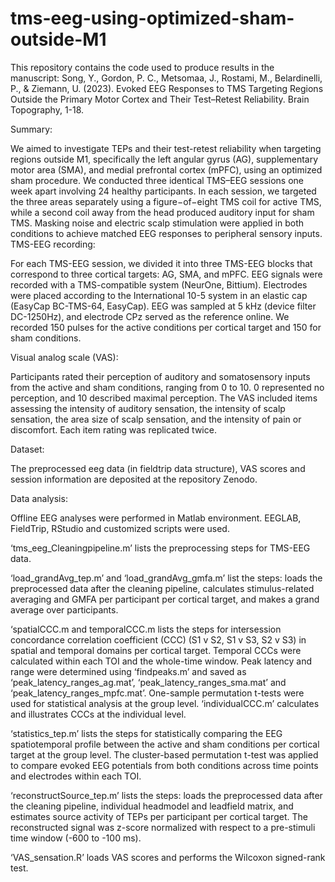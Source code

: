 # tms-eeg-using-optimized-sham-outside-M1
This repository contains the code used to produce results in the manuscript: Song, Y., Gordon, P. C., Metsomaa, J., Rostami, M., Belardinelli, P., & Ziemann, U. (2023). Evoked EEG Responses to TMS Targeting Regions Outside the Primary Motor Cortex and Their Test–Retest Reliability. Brain Topography, 1-18. 

Summary:

We aimed to investigate TEPs and their test-retest reliability when targeting regions outside M1, specifically the left angular gyrus (AG), supplementary motor area (SMA), and medial prefrontal cortex (mPFC), using an optimized sham procedure. We conducted three identical TMS–EEG sessions one week apart involving 24 healthy participants. In each session, we targeted the three areas separately using a figure−of−eight TMS coil for active TMS, while a second coil away from the head produced auditory input for sham TMS. Masking noise and electric scalp stimulation were applied in both conditions to achieve matched EEG responses to peripheral sensory inputs. 
TMS-EEG recording:

For each TMS-EEG session, we divided it into three TMS-EEG blocks that correspond to three cortical targets: AG, SMA, and mPFC. EEG signals were recorded with a TMS-compatible system (NeurOne, Bittium). Electrodes were placed according to the International 10-5 system in an elastic cap (EasyCap BC-TMS-64, EasyCap). EEG was sampled at 5 kHz (device filter DC-1250Hz), and electrode CPz served as the reference online. We recorded 150 pulses for the active conditions per cortical target and 150 for sham conditions.

Visual analog scale (VAS):

Participants rated their perception of auditory and somatosensory inputs from the active and sham conditions, ranging from 0 to 10. 0 represented no perception, and 10 described maximal perception. The VAS included items assessing the intensity of auditory sensation, the intensity of scalp sensation, the area size of scalp sensation, and the intensity of pain or discomfort. Each item rating was replicated twice.

Dataset:

The preprocessed eeg data (in fieldtrip data structure), VAS scores and session information are deposited at the repository Zenodo.

Data analysis:

Offline EEG analyses were performed in Matlab environment. EEGLAB, FieldTrip, RStudio and customized scripts were used. 

‘tms_eeg_Cleaningpipeline.m’ lists the preprocessing steps for TMS-EEG data. 

‘load_grandAvg_tep.m’ and ‘load_grandAvg_gmfa.m’ list the steps: loads the preprocessed data after the cleaning pipeline, calculates stimulus-related averaging and GMFA per participant per cortical target, and makes a grand average over participants.

‘spatialCCC.m and temporalCCC.m lists the steps for intersession concordance correlation coefficient (CCC) (S1 v S2, S1 v S3, S2 v S3) in spatial and temporal domains per cortical target. Temporal CCCs were calculated within each TOI and the whole-time window. Peak latency and range were determined using ‘findpeaks.m’ and saved as ‘peak_latency_ranges_ag.mat’, ‘peak_latency_ranges_sma.mat’ and ‘peak_latency_ranges_mpfc.mat’. One-sample permutation t-tests were used for statistical analysis at the group level. ‘individualCCC.m’ calculates and illustrates CCCs at the individual level. 

‘statistics_tep.m’ lists the steps for statistically comparing the EEG spatiotemporal profile between the active and sham conditions per cortical target at the group level. The cluster-based permutation t-test was applied to compare evoked EEG potentials from both conditions across time points and electrodes within each TOI. 

‘reconstructSource_tep.m’ lists the steps: loads the preprocessed data after the cleaning pipeline, individual headmodel and leadfield matrix, and estimates source activity of TEPs per participant per cortical target. The reconstructed signal was z-score normalized with respect to a pre-stimuli time window (-600 to -100 ms).

‘VAS_sensation.R’ loads VAS scores and performs the Wilcoxon signed-rank test.
